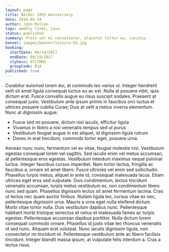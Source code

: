 ```yaml
---
layout: page
title: Becker 10th Anniversary
date: 2016-05-24
author: John Mullen
tags: weekly links, java
status: published
summary: Proin vel mi consectetur, placerat tortor eu, lacinia.
banner: images/banner/leisure-03.jpg
booking:
  startDate: 09/14/2017
  endDate: 09/19/2017
  ctyhocn: ATLCMHX
  groupCode: B1A
published: true
---
```

Curabitur euismod lorem dui, at commodo leo varius ut. Integer hendrerit velit sit amet ligula consequat luctus eu ac est. Nulla at posuere nibh, quis dictum erat. Fusce convallis augue eu risus suscipit sodales. Praesent at consequat justo. Vestibulum ante ipsum primis in faucibus orci luctus et ultrices posuere cubilia Curae; Duis at velit a metus viverra elementum. Nunc at dignissim augue.

* Fusce sed mi posuere, dictum nisl iaculis, efficitur ligula
* Vivamus in libero a nisi venenatis tempus sed ut purus
* Vestibulum feugiat augue in est aliquet, id dignissim ligula rutrum
* Donec in erat tincidunt, commodo tortor eget, posuere urna.

Aenean nunc nunc, fermentum vel ex vitae, feugiat molestie nisi. Vestibulum egestas consequat lorem vel sagittis. Sed iaculis enim vel metus accumsan, at pellentesque eros egestas. Vestibulum interdum maximus neque pulvinar luctus. Integer faucibus cursus imperdiet. Nam tortor lectus, fringilla ac faucibus a, ornare sit amet libero. Fusce ultricies vel enim sed sollicitudin. Phasellus turpis metus, aliquet in ante id, consequat malesuada lacus. Etiam ultrices eget eros sed vulputate. Duis condimentum, lectus tincidunt venenatis accumsan, turpis metus vestibulum ex, non condimentum libero nunc sed quam. Phasellus dignissim lectus sit amet fermentum lacinia. Cras ut lectus nec quam auctor finibus. Nullam ligula leo, cursus vitae ex nec, pellentesque dignissim urna. Mauris a urna eget nulla eleifend dictum. Morbi vitae tortor nulla.
Duis vestibulum dapibus nunc. Pellentesque habitant morbi tristique senectus et netus et malesuada fames ac turpis egestas. Pellentesque accumsan dapibus porttitor. Nulla dictum lorem consequat commodo ornare. Phasellus id justo vitae leo rhoncus venenatis id sed nunc. Aliquam erat volutpat. Nunc iaculis dignissim ligula, non consectetur mi tincidunt et. Pellentesque vestibulum ante ac libero facilisis tincidunt. Integer blandit massa ipsum, at vulputate felis interdum a. Cras a lectus risus.
